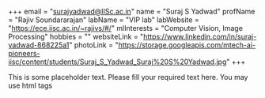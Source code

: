 +++
email = "surajyadwad@IISc.ac.in"
name = "Suraj S Yadwad"
profName = "Rajiv Soundararajan"
labName = "VIP lab"
labWebsite = "https://ece.iisc.ac.in/~rajivs/#/"
mlInterests = "Computer Vision, Image Processing"
hobbies = ""
websiteLink = "https://www.linkedin.com/in/suraj-yadwad-868225a1"
photoLink = "https://storage.googleapis.com/mtech-ai-pioneers-iisc/content/students/Suraj_S_Yadwad_Suraj%20S%20Yadwad.jpg"
+++

This is some placeholder text. Please fill your required text here. You may use html tags